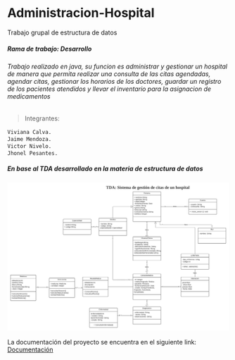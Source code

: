 # Administracion-Hospital
Trabajo grupal de estructura de datos
##### Rama de trabajo: Desarrollo
###### Trabajo realizado en java, su funcion es administrar y gestionar un hospital de manera que permita realizar una consulta de las citas agendadas, agendar citas, gestionar los horarios de los doctores, guardar un registro de los pacientes atendidos y llevar el inventario para la asignacion de medicamentos
>Integrantes:
```
Viviana Calva.
Jaime Mendoza.
Victor Nivelo.
Jhonel Pesantes.
```
##### En base al TDA desarrollado en la materia de estructura de datos
![This is an image](https://github.com/VictorNivelo/Administracion-Hospital/blob/Main/TDA_Estructura_Datos_PF.jpeg)

<p> La documentación del proyecto se encuentra en el siguiente link:
 <a href="https://documentacion-ed.vercel.app"> Documentación <a/> 
</p>
